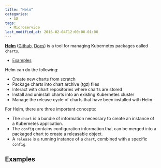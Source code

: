 ```yaml
---
title: "Helm"
categories:
  - SD
tags:
  - Microservice
last_modified_at: 2016-02-04T12:00:00-01:00
---
```


**[Helm](https://helm.sh)** ([Github](https://github.com/helm/helm), [Docs](https://helm.sh/docs/)) is a tool for managing Kubernetes packages called `charts`.

- [Examples](#examples)

Helm can do the following:

- Create new charts from scratch
- Package charts into chart archive (tgz) files
- Interact with chart repositories where charts are stored
- Install and uninstall charts into an existing Kubernetes cluster
- Manage the release cycle of charts that have been installed with Helm

For Helm, there are three important concepts:

- The `chart` is a bundle of information necessary to create an instance of a Kubernetes application.
- The `config` contains configuration information that can be merged into a packaged chart to create a releasable object.
- A `release` is a running instance of a `chart`, combined with a specific `config`.

## Examples

